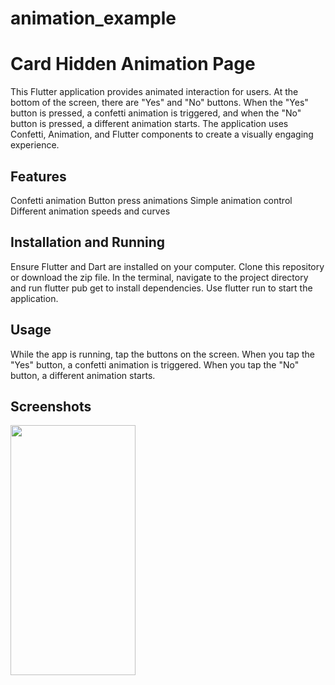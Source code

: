 # animation_example

# Card Hidden Animation Page
This Flutter application provides animated interaction for users. At the bottom of the screen, there are "Yes" and "No" buttons. When the "Yes" button is pressed, a confetti animation is triggered, and when the "No" button is pressed, a different animation starts. The application uses Confetti, Animation, and Flutter components to create a visually engaging experience.

## Features
 Confetti animation
 Button press animations
 Simple animation control
 Different animation speeds and curves
 
## Installation and Running
 Ensure Flutter and Dart are installed on your computer.
 Clone this repository or download the zip file.
 In the terminal, navigate to the project directory and run flutter pub get to install dependencies.
 Use flutter run to start the application.
 
## Usage
While the app is running, tap the buttons on the screen.
When you tap the "Yes" button, a confetti animation is triggered.
When you tap the "No" button, a different animation starts.

## Screenshots
<img src="https://github.com/HaticeDilmac/animation_want_to_adopt_me/assets/100489350/60e5d995-d930-4594-8e57-6f54a4503f00" width="200" height="400"> 
